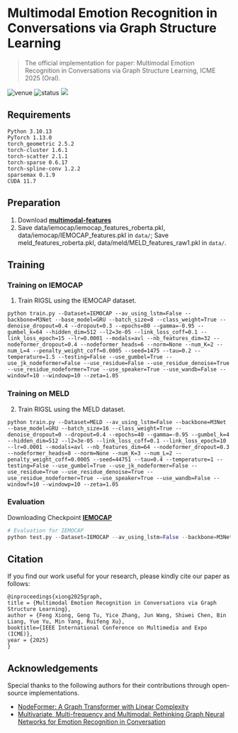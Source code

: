 


# Multimodal Emotion Recognition in Conversations via Graph Structure Learning

> The official implementation for paper: Multimodal Emotion Recognition in Conversations via Graph Structure Learning, ICME 2025 (Oral).


<img src="https://img.shields.io/badge/Venue-ICME--25-blue" alt="venue"/> <img src="https://img.shields.io/badge/Status-Accepted-success" alt="status"/> <img src="https://img.shields.io/badge/Issues-Welcome-red">


## Requirements
```
Python 3.10.13
PyTorch 1.13.0
torch_geometric 2.5.2
torch-cluster 1.6.1
torch-scatter 2.1.1
torch-sparse 0.6.17
torch-spline-conv 1.2.2
sparsemax 0.1.9
CUDA 11.7
```




## Preparation
1. Download  [**multimodal-features**](https://www.dropbox.com/scl/fo/veblbniqjrp3iv3fs3z6p/AEzkNgWqPHHzldBZ0zEzr2Y?rlkey=yhlr653c0vnvaf1krpdkla36u&e=1&dl=0) 
2. Save data/iemocap/iemocap_features_roberta.pkl, data/iemocap/IEMOCAP_features.pkl in `data/`; Save meld_features_roberta.pkl, data/meld/MELD_features_raw1.pkl in `data/`. 


## Training
### Training on IEMOCAP
1. Train RIGSL using the IEMOCAP dataset.
```shell
python train.py --Dataset=IEMOCAP --av_using_lstm=False --backbone=M3Net --base_model=GRU --batch_size=8 --class_weight=True --denoise_dropout=0.4 --dropout=0.3 --epochs=80 --gamma=-0.95 --gumbel_k=64 --hidden_dim=512 --l2=3e-05 --link_loss_coff=0.1 --link_loss_epoch=15 --lr=0.0001 --modals=avl --nb_features_dim=32 --nodeformer_dropout=0.4 --nodeformer_heads=6 --norm=None --num_K=2 --num_L=4 --penalty_weight_coff=0.0005 --seed=1475 --tau=0.2 --temperature=1.5 --testing=False --use_gumbel=True --use_jk_nodeformer=False --use_residue=False --use_residue_denoise=True --use_residue_nodeformer=True --use_speaker=True --use_wandb=False --windowf=10 --windowp=10 --zeta=1.05
```

### Training on MELD
2. Train RIGSL using the MELD dataset.
```shell
python train.py --Dataset=MELD --av_using_lstm=False --backbone=M3Net --base_model=GRU --batch_size=16 --class_weight=True --denoise_dropout=0 --dropout=0.4 --epochs=40 --gamma=-0.95 --gumbel_k=4 --hidden_dim=512 --l2=3e-05 --link_loss_coff=0.1 --link_loss_epoch=10 --lr=0.0001 --modals=avl --nb_features_dim=64 --nodeformer_dropout=0.3 --nodeformer_heads=8 --norm=None --num_K=3 --num_L=2 --penalty_weight_coff=0.0005 --seed=44751 --tau=0.4 --temperature=1 --testing=False --use_gumbel=True --use_jk_nodeformer=False --use_residue=True --use_residue_denoise=True --use_residue_nodeformer=True --use_speaker=True --use_wandb=False --windowf=10 --windowp=10 --zeta=1.05
```





### Evaluation

Downloading Checkpoint  [**IEMOCAP**](https://drive.google.com/drive/folders/1bEOC5jnIYE1lmpWur4UvB5MEmDF_56Jl?usp=share_link) 

```python
# Evaluation for IEMOCAP
python test.py --Dataset=IEMOCAP --av_using_lstm=False --backbone=M3Net --base_model=GRU --batch_size=8 --class_weight=True --denoise_dropout=0.4 --dropout=0.3 --gamma=-0.95 --gumbel_k=64 --hidden_dim=512 --l2=3e-05 --link_loss_coff=0.1 --link_loss_epoch=15 --lr=0.0001 --modals=avl --nb_features_dim=32 --nodeformer_dropout=0.4 --nodeformer_heads=6 --norm=None --num_K=2 --num_L=4 --penalty_weight_coff=0.0005 --tau=0.2 --temperature=1.5 --testing=True --use_gumbel=True --use_jk_nodeformer=False --use_residue=False --use_residue_denoise=True --use_residue_nodeformer=True --use_speaker=True --use_wandb=False --windowf=10 --windowp=10 --zeta=1.05 --model_path=checkpoints/IEMOCAP.pkl
```








## Citation
If you find our work useful for your research, please kindly cite our paper as follows:
```
@inproceedings{xiong2025graph,
title = {Multimodal Emotion Recognition in Conversations via Graph Structure Learning},
author = {Feng Xiong, Geng Tu, Yice Zhang, Jun Wang, Shiwei Chen, Bin Liang, Yue Yu, Min Yang, Ruifeng Xu},
booktitle={IEEE International Conference on Multimedia and Expo (ICME)},
year = {2025}
}
```

## Acknowledgements
Special thanks to the following authors for their contributions through open-source implementations.
* [NodeFormer: A Graph Transformer with Linear Complexity](https://github.com/qitianwu/NodeFormer)
* [Multivariate, Multi-frequency and Multimodal: Rethinking Graph Neural Networks for Emotion Recognition in Conversation](https://github.com/feiyuchen7/M3NET)




